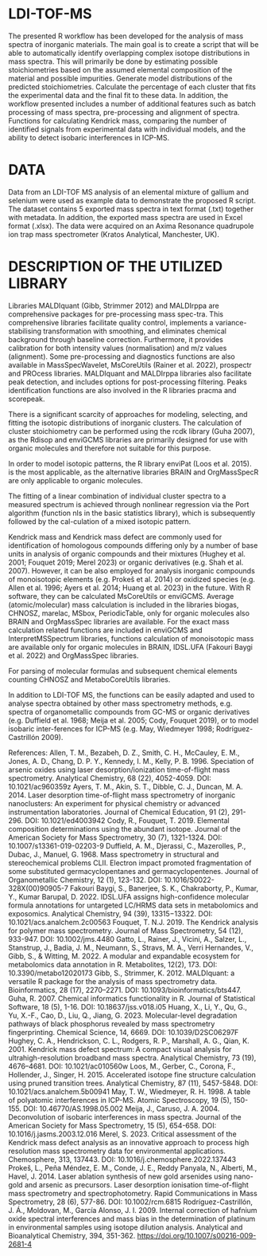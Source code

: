 # LDI-TOF-MS
The presented R workflow has been developed for the analysis of mass spectra of inorganic materials. The main goal is to create a script that will be able to automatically identify overlapping complex isotope distributions in mass spectra. This will primarily be done by estimating possible stoichiometries based on the assumed elemental composition of the material and possible impurities. Generate model distributions of the predicted stoichiometries. Calculate the percentage of each cluster that fits the experimental data and the final fit to these data. 
In addition, the workflow presented includes a number of additional features such as batch processing of mass spectra, pre-processing and alignment of spectra. Functions for calculating Kendrick mass, comparing the number of identified signals from experimental data with individual models, and the ability to detect isobaric interferences in ICP-MS.
# DATA
Data from an LDI-TOF MS analysis of an elemental mixture of gallium and selenium were used as example data to demonstrate the proposed R script. The dataset contains 5 exported mass spectra in text format (.txt) together with metadata. In addition, the exported mass spectra are used in Excel format (.xlsx). The data were acquired on an Axima Resonance quadrupole ion trap mass spectrometer (Kratos Analytical, Manchester, UK).
# DESCRIPTION OF THE UTILIZED LIBRARY
Libraries MALDIquant (Gibb, Strimmer 2012) and MALDIrppa are comprehensive packages for pre-processing mass spec-tra. This comprehensive libraries facilitate quality control, implements a variance-stabilising transformation with smoothing, and eliminates chemical background through baseline correction. Furthermore, it provides calibration for both intensity values (normalisation) and m/z values (alignment). Some pre-processing and diagnostics functions are also available in MassSpecWavelet, MsCoreUtils (Rainer et al. 2022), prospectr and PROcess libraries. MALDIquant and MALDIrppa libraries also facilitate peak detection, and includes options for post-processing filtering. Peaks identification functions are also involved in the R libraries pracma and scorepeak.

There is a significant scarcity of approaches for modeling, selecting, and fitting the isotopic distributions of inorganic clusters. The calculation of cluster stoichiometry can be performed using the rcdk library (Guha 2007), as the Rdisop and enviGCMS libraries are primarily designed for use with organic molecules and therefore not suitable for this purpose. 

In order to model isotopic patterns, the R library enviPat (Loos et al. 2015). is the most applicable, as the alternative libraries BRAIN and OrgMassSpecR are only applicable to organic molecules.

The fitting of a linear combination of individual cluster spectra to a measured spectrum is achieved through nonlinear regression via the Port algorithm (function nls in the basic statistics library), which is subsequently followed by the cal-culation of a mixed isotopic pattern.

Kendrick mass and Kendrick mass defect are commonly used for identification of homologous compounds differing only by a number of base units in analysis of organic compounds and their mixtures (Hughey et al. 2001; Fouquet 2019; Merel 2023) or organic derivatives (e.g. Shah et al. 2007). However, it can be also employed for analysis inorganic compounds of monoisotopic elements (e.g. Prokeš et al. 2014) or oxidized species (e.g. Allen et al. 1996; Ayers et al. 2014; Huang et al. 2023) in the future. With R software, they can be calculated MsCoreUtils or enviGCMS. Average (atomic/molecular) mass calculation is included in the libraries biogas, CHNOSZ, marelac, MSbox, PeriodicTable, only for organic molecules also BRAIN and OrgMassSpec libraries are available. For the exact mass calculation related functions are included in enviGCMS and InterpretMSSpectrum libraries, functions calculation of monoisotopic mass are available only for organic molecules in BRAIN, IDSL.UFA (Fakouri Baygi et al. 2022) and OrgMassSpec libraries.

For parsing of molecular formulas and subsequent chemical elements counting CHNOSZ and MetaboCoreUtils libraries.

In addition to LDI-TOF MS, the functions can be easily adapted and used to analyse spectra obtained by other mass spectrometry methods, e.g. spectra of organometallic compounds from GC-MS or organic derivatives (e.g. Duffield et al. 1968; Meija et al. 2005; Cody, Fouquet 2019), or to model isobaric inter-ferences for ICP-MS (e.g. May, Wiedmeyer 1998; Rodríguez-Castrillón 2009).

References:
Allen, T. M., Bezabeh, D. Z., Smith, C. H., McCauley, E. M., Jones, A. D., Chang, D. P. Y., Kennedy, I. M., Kelly, P. B. 1996. Speciation of arsenic oxides using laser desorption/ionization time-of-flight mass spectrometry. Analytical Chemistry, 68 (22), 4052-4059. DOI: 10.1021/ac960359z
Ayers, T. M., Akin, S. T., Dibble, C. J., Duncan, M. A. 2014. Laser desorption time-of-flight mass spectrometry of inorganic nanoclusters: An experiment for physical chemistry or advanced instrumentation laboratories. Journal of Chemical Education, 91 (2), 291-296. DOI: 10.1021/ed4003942
Cody, R., Fouquet, T. 2019. Elemental composition determinations using the abundant isotope. Journal of the American Society for Mass Spectrometry, 30 (7), 1321-1324. DOI: 10.1007/s13361-019-02203-9
Duffield, A. M., Djerassi, C., Mazerolles, P., Dubac, J., Manuel, G. 1968. Mass spectrometry in structural and stereochemical problems CLII. Electron impact promoted fragmentation of some substituted germacyclopentanes and germacyclopentenes. Journal of Organometallic Chemistry, 12 (1), 123-132. DOI: 10.1016/S0022-328X(00)90905-7
Fakouri Baygi, S., Banerjee, S. K., Chakraborty, P., Kumar, Y., Kumar Barupal, D. 2022. IDSL.UFA assigns high-confidence molecular formula annotations for untargeted LC/HRMS data sets in metabolomics and exposomics. Analytical Chemistry, 94 (39), 13315−13322. DOI: 10.1021/acs.analchem.2c00563
Fouquet, T. N.J. 2019. The Kendrick analysis for polymer mass spectrometry. Journal of Mass Spectrometry, 54 (12), 933-947. DOI: 10.1002/jms.4480
Gatto, L., Rainer, J., Vicini, A., Salzer, L., Stanstrup, J., Badia, J. M., Neumann, S., Stravs, M. A., Verri Hernandes, V., Gibb, S., & Witting, M. 2022. A modular and expandable ecosystem for metabolomics data annotation in R. Metabolites, 12(2), 173. DOI: 10.3390/metabo12020173
Gibb, S., Strimmer, K. 2012. MALDIquant: a versatile R package for the analysis of mass spectrometry data. Bioinformatics, 28 (17), 2270–2271. DOI: 10.1093/bioinformatics/bts447.
Guha, R. 2007. Chemical informatics functionality in R. Journal of Statistical Software, 18 (5), 1-16. DOI: 10.18637/jss.v018.i05
Huang, X., Li, Y., Qu, G., Yu, X.-F., Cao, D., Liu, Q., Jiang, G. 2023. Molecular-level degradation pathways of black phosphorus revealed by mass spectrometry fingerprinting. Chemical Science, 14, 6669. DOI: 10.1039/D2SC06297F
Hughey, C. A., Hendrickson, C. L., Rodgers, R. P., Marshall, A. G., Qian, K. 2001. Kendrick mass defect spectrum: A compact visual analysis for ultrahigh-resolution broadband mass spectra. Analytical Chemistry, 73 (19), 4676–4681. DOI: 10.1021/ac010560w
Loos, M., Gerber, C., Corona, F., Hollender, J., Singer, H. 2015. Accelerated isotope fine structure calculation using pruned transition trees. Analytical Chemistry, 87 (11), 5457-5848. DOI: 10.1021/acs.analchem.5b00941
May, T. W., Wiedmeyer, R. H. 1998. A table of polyatomic interferences in ICP-MS. Atomic Spectroscopy, 19 (5), 150-155. DOI: 10.46770/AS.1998.05.002
Meija, J., Caruso, J. A. 2004. Deconvolution of isobaric interferences in mass spectra. Journal of the American Society for Mass Spectrometry, 15 (5), 654-658. DOI: 10.1016/j.jasms.2003.12.016
Merel, S. 2023. Critical assessment of the Kendrick mass defect analysis as an innovative approach to process high resolution mass spectrometry data for environmental applications. Chemosphere, 313, 137443. DOI: 10.1016/j.chemosphere.2022.137443
Prokeš, L., Peña Méndez, E. M., Conde, J. E., Reddy Panyala, N., Alberti, M., Havel, J. 2014. Laser ablation synthesis of new gold arsenides using nano-gold and arsenic as precursors. Laser desorption ionisation time-of-flight mass spectrometry and spectrophotometry. Rapid Communications in Mass Spectrometry, 28 (6), 577-86. DOI: 10.1002/rcm.6815
Rodríguez-Castrillón, J. Á., Moldovan, M., García Alonso, J. I. 2009. Internal correction of hafnium oxide spectral interferences and mass bias in the determination of platinum in environmental samples using isotope dilution analysis. Analytical and Bioanalytical Chemistry, 394, 351-362. https://doi.org/10.1007/s00216-009-2681-4
